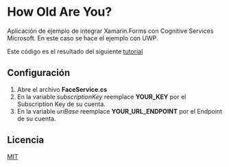 # How Old Are You?

Aplicación de ejemplo de integrar Xamarin.Forms con Cognitive Services Microsoft. En este caso se hace el ejemplo con UWP.

Este código es el resultado del siguiente [tutorial](https://medium.com/@josearias210/xamarin-forms-cognitive-services-3e22d5d93f8a?source=friends_link&sk=dead6a149ff26356102063b3cc1a1fa3) 


## Configuración

1. Abre el archivo **FaceService.cs**
2. En la variable *subscriptionKey* reemplace **YOUR_KEY** por el Subscription Key de su cuenta.
3. En la variable *uriBase* reemplace **YOUR_URL_ENDPOINT** por el Endpoint de su cuenta.


## Licencia
[MIT](https://choosealicense.com/licenses/mit/)
